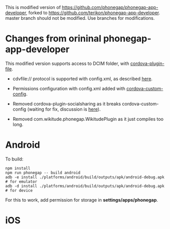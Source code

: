 This is modified version of https://github.com/phonegap/phonegap-app-developer, forked to https://github.com/terikon/phonegap-app-developer.
master branch should not be modified. Use branches for modifications.

# Changes from orininal phonegap-app-developer

This modified version supports access to DCIM folder, with [cordova-plugin-file](https://cordova.apache.org/docs/en/latest/reference/cordova-plugin-file/).

- cdvfile:// protocol is supported with config.xml, as described [here](https://cordova.apache.org/docs/en/latest/reference/cordova-plugin-file/#cdvfile-protocol).

- Permissions configuration with config.xml added with [cordova-custom-config](https://github.com/dpa99c/cordova-custom-config).

- Removed cordova-plugin-socialsharing as it breaks cordova-custom-config (waiting for fix, discussion is [here](https://github.com/dpa99c/cordova-custom-config/issues/51)).

- Removed com.wikitude.phonegap.WikitudePlugin as it just compiles too long.

# Android

To build:

    npm install
    npm run phonegap -- build android
    adb -e install ./platforms/android/build/outputs/apk/android-debug.apk # for emulator
    adb -d install ./platforms/android/build/outputs/apk/android-debug.apk # for device    

For this to work, add permission for storage in **settings/apps/phonegap**. 

# iOS
